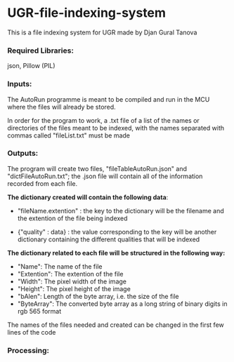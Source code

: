 # UGR-file-indexing-system
This is a file indexing system for UGR made by Djan Gural Tanova

### Required Libraries:
json,
Pillow (PIL)

### Inputs:

The AutoRun programme is meant to be compiled and run in the MCU where the files will already be stored.

In order for the program to work, a .txt file of a list of the names or directories of the files meant to be indexed, with the names separated with commas called "fileList.txt" must be made

### Outputs:

The program will create two files, "fileTableAutoRun.json" and "dictFileAutoRun.txt"; the .json file will contain all of the information recorded from each file.

**The dictionary created will contain the following data**: 

- "fileName.extention" : the key to the dictionary will be the filename and the extention of the file being indexed

- {"quality" : data} : the value corresponding to the key will be another dictionary containing the different qualities that will be indexed 

**The dictionary related to each file will be structured in the following way:**

- "Name": The name of the file
- "Extention": The extention of the file 
- "Width": The pixel width of the image
- "Height": The pixel height of the image
- "bAlen": Length of the byte array, i.e. the size of the file
- "ByteArray": The converted byte array as a long string of binary digits in rgb 565 format

The names of the files needed and created can be changed in the first few lines of the code 

### Processing:

